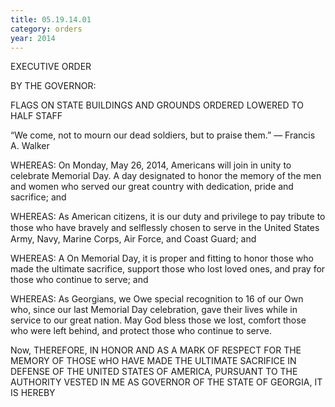 ```yaml
---
title: 05.19.14.01
category: orders
year: 2014
---
```

 

EXECUTIVE ORDER

BY THE GOVERNOR:

FLAGS ON STATE BUILDINGS AND GROUNDS
ORDERED LOWERED TO HALF STAFF

“We come, not to mourn our dead soldiers, but to praise them.” — Francis A. Walker

WHEREAS: On Monday, May 26, 2014, Americans will join in unity to
celebrate Memorial Day. A day designated to honor the
memory of the men and women who served our great
country with dedication, pride and sacrifice; and

WHEREAS: As American citizens, it is our duty and privilege to pay
tribute to those who have bravely and selﬂessly chosen to
serve in the United States Army, Navy, Marine Corps, Air
Force, and Coast Guard; and

WHEREAS: A On Memorial Day, it is proper and fitting to honor those who
made the ultimate sacrifice, support those who lost loved
ones, and pray for those who continue to serve; and

WHEREAS: As Georgians, we Owe special recognition to 16 of our Own
who, since our last Memorial Day celebration, gave their
lives while in service to our great nation. May God bless
those we lost, comfort those who were left behind, and
protect those who continue to serve.

Now, THEREFORE, IN HONOR AND AS A MARK OF RESPECT
FOR THE MEMORY OF THOSE wHO HAVE MADE THE
ULTIMATE SACRIFICE IN DEFENSE OF THE UNITED STATES
OF AMERICA, PURSUANT TO THE AUTHORITY VESTED IN ME
AS GOVERNOR OF THE STATE OF GEORGIA, IT IS HEREBY

